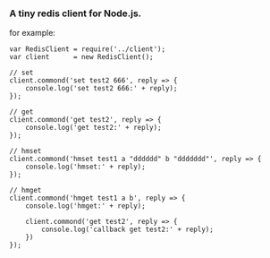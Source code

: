 ### A tiny redis client for Node.js.  

for example:

    var RedisClient = require('../client');
    var client      = new RedisClient();
    
    // set 
    client.commond('set test2 666', reply => {
    	console.log('set test2 666:' + reply);
    });
    
    // get
    client.commond('get test2', reply => {
    	console.log('get test2:' + reply);
    });
    
    // hmset
    client.commond('hmset test1 a "dddddd" b "ddddddd"', reply => {
    	console.log('hmset:' + reply);
    });
    
    // hmget
    client.commond('hmget test1 a b', reply => {
    	console.log('hmget:' + reply);
    
    	client.commond('get test2', reply => {
    		console.log('callback get test2:' + reply);
    	})
    });